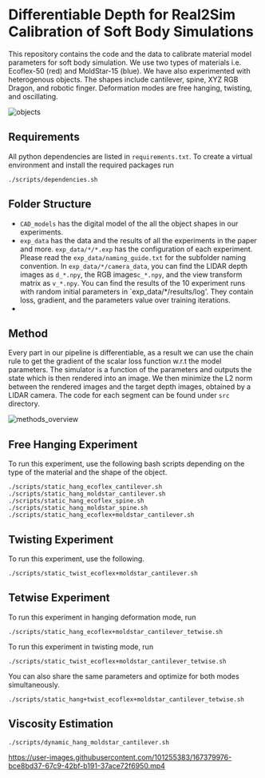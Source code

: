 # Differentiable Depth for Real2Sim Calibration of Soft Body Simulations

This repository contains the code and the data to calibrate material model parameters for soft body simulation. We use two types of materials i.e. Ecoflex-50 (red) and MoldStar-15 (blue). We have also experimented with heterogenous objects. The shapes include cantilever, spine, XYZ RGB Dragon, and robotic finger. Deformation modes are free hanging, twisting, and oscillating.

![objects](https://user-images.githubusercontent.com/101255383/166220869-53fef7a8-ca4e-45da-baf5-c3454f73819b.png)

## Requirements
All python dependencies are listed in `requirements.txt`. To create a virtual environment and install the required packages run
```
./scripts/dependencies.sh
```
## Folder Structure
* `CAD_models` has the digital model of the all the object shapes in our experiments.
* `exp_data` has the data and the results of all the experiments in the paper and more. `exp_data/*/*.exp` has the configuration of each experiment. Please read the `exp_data/naming_guide.txt` for the subfolder naming convention. In `exp_data/*/camera_data`, you can find the LIDAR depth images as `d_*.npy`, the RGB images`c_*.npy`, and the view transform matrix as `v_*.npy`. You can find the results of the 10 experiment runs with random initial parameters in `exp_data/*/results/log'. They contain loss, gradient, and the parameters value over training iterations.
* 
## Method
Every part in our pipeline is differentiable, as a result we can use the chain rule to get the gradient of the scalar loss function w.r.t the model parameters. The simulator is a function of the parameters and outputs the state which is then rendered into an image. We then minimize the L2 norm between the rendered images and the target depth images, obtained by a LIDAR camera. The code for each segment can be found under `src` directory.

![methods_overview](https://user-images.githubusercontent.com/101255383/166422034-8600be39-0992-4bff-a8fa-30ed4a9e22c7.png)

## Free Hanging Experiment
To run this experiment, use the following bash scripts depending on the type of the material and the shape of the object.
```
./scripts/static_hang_ecoflex_cantilever.sh
./scripts/static_hang_moldstar_cantilever.sh
./scripts/static_hang_ecoflex_spine.sh
./scripts/static_hang_moldstar_spine.sh
./scripts/static_hang_ecoflex+moldstar_cantilever.sh
```
## Twisting Experiment
To run this experiment, use the following.
```
./scripts/static_twist_ecoflex+moldstar_cantilever.sh
```

## Tetwise Experiment
To run this experiment in hanging deformation mode, run
```
./scripts/static_hang_ecoflex+moldstar_cantilever_tetwise.sh
```
To run this experiment in twisting mode, run
```
./scripts/static_twist_ecoflex+moldstar_cantilever_tetwise.sh
```
You can also share the same parameters and optimize for both modes simultaneously.
```
./scripts/static_hang+twist_ecoflex+moldstar_cantilever_tetwise.sh
```

## Viscosity Estimation
```
./scripts/dynamic_hang_moldstar_cantilever.sh
```



https://user-images.githubusercontent.com/101255383/167379976-bce8bd37-67c9-42bf-b191-37ace72f6950.mp4

